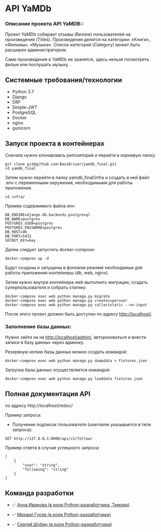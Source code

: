 # API YaMDb
### Описание проекта API YaMDB::

Проект YaMDb собирает отзывы (Review) пользователей на произведения (Titles). Произведения делятся на категории: «Книги», «Фильмы», «Музыка». Список категорий (Category) может быть расширен администратором.

Сами произведения в YaMDb не хранятся, здесь нельзя посмотреть фильм или послушать музыку.

## Системные требования/технологии

- Python 3.7
- Django
- DRF
- Simple-JWT
- PostgreSQL
- Docker
- nginx
- gunicorn

## Запуск проекта в контейнерах
Сначала нужно клонировать репозиторий и перейти в корневую папку:
```
git clone git@github.com:BassDriver/yamdb_final.git
cd yamdb_final
```
Затем нужно перейти в папку yamdb_final/infra и создать в ней файл .env с переменными окружения, необходимыми для работы приложения.
```
cd infra/
```
Пример содержимого файла env:
```
DB_ENGINE=django.db.backends.postgresql
DB_NAME=postgres
POSTGRES_USER=postgres
POSTGRES_PASSWORD=postgres
DB_HOST=db
DB_PORT=5432
SECRET_KEY=key
```
Далее следует запустить docker-compose:
```
docker-compose up -d
```
Будут созданы и запущены в фоновом режиме необходимые для работы приложения контейнеры (db, web, nginx).

Затем нужно внутри контейнера web выполнить миграции, создать суперпользователя и собрать статику:
```
docker-compose exec web python manage.py migrate
docker-compose exec web python manage.py createsuperuser
docker-compose exec web python manage.py collectstatic --no-input
```
После этого проект должен быть доступен по адресу [http://localhost/](http://localhost/).

### Заполнение базы данных:
Нужно зайти на на  [http://localhost/admin/](http://localhost/admin/), авторизоваться и внести записи в базу данных через админку.

Резервную копию базы данных можно создать командой:
```
docker-compose exec web python manage.py dumpdata > fixtures.json
```
Загрузка базы данных осуществляется командой:
```
docker-compose exec web python manage.py loaddata fixtures.json
```
## Полная документация API

по адресу http://localhost/redoc/

Пример запроса: 
- Получение подписок пользователя (username указывается в теле запроса):
```
GET http://127.0.0.1:8000/api/v1/follow/
```
Пример ответа в случае успешного запроса:
```
[
    {
        "user": "string",
        "following": "string"
    }
]
```
## Команда разработки

- :white_check_mark: [Анна Иванова (в роли Python-разработчика, Тимлид)](https://github.com/19n9)

- :white_check_mark: [Михаил Гусев (в роли Python-разработчика)](https://github.com/Gra4-5051)

- :white_check_mark: [Сергей Шубин (в роли Python-разработчика)](https://github.com/BassDriver)
